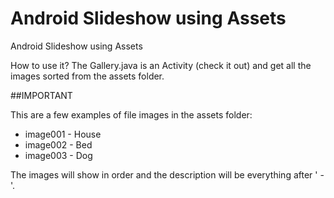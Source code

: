 # Android Slideshow using Assets

Android Slideshow using Assets

How to use it? The Gallery.java is an Activity (check it out) and get all the images sorted from the assets folder.

##IMPORTANT

This are a few examples of file images in the assets folder:

- image001 - House
- image002 - Bed
- image003 - Dog

The images will show in order and the description will be everything after ' - '.
